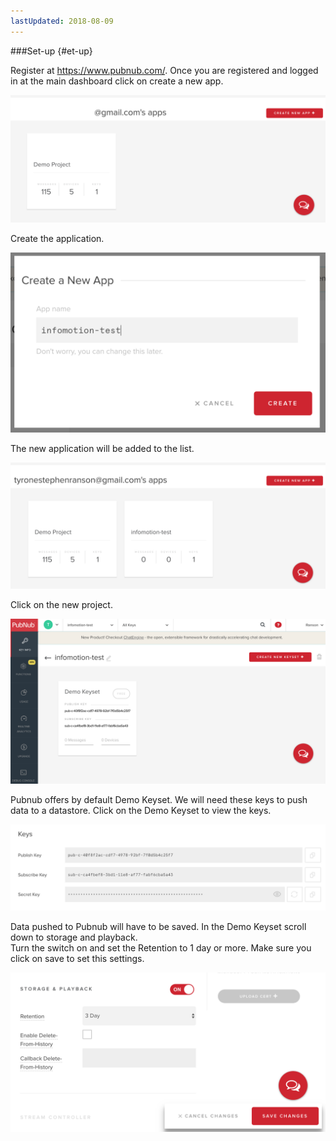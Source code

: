```yaml
---
lastUpdated: 2018-08-09
---
```



###Set-up {#et-up}

Register at https://www.pubnub.com/.
Once you are registered and logged in at the main dashboard click on create a new app. 

![Setup-appList](./../../../../img/InfoMotion/DataSource/Pubnub/Setup-appList.png)

Create the application. 

![Setup-createApp](./../../../../img/InfoMotion/DataSource/Pubnub/Setup-createApp.png)

The new application will be added to the list. 

![Setup-newAppList](./../../../../img/InfoMotion/DataSource/Pubnub/Setup-newAppList.png)


Click on the new project.

![Setup-dashboard](./../../../../img/InfoMotion/DataSource/Pubnub/Setup-dashboard.png)


Pubnub offers by default Demo Keyset. 
We will need these keys to push data to a datastore. 
Click on the Demo Keyset to view the keys. 

![Setup-keys](./../../../../img/InfoMotion/DataSource/Pubnub/Setup-Keys.png)

Data pushed to Pubnub will have to be saved. 
In the Demo Keyset scroll down to storage and playback.  
Turn the switch on and set the Retention to 1 day or more. Make sure you click on save to set this settings.  

![Setup-storagePlayback](./../../../../img/InfoMotion/DataSource/Pubnub/Setup-storagePlayback.png)
